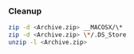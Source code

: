 ### Cleanup
```bash
zip -d <Archive.zip> __MACOSX/\*
zip -d <Archive.zip> \*/.DS_Store
unzip -l <Archive.zip>
```
